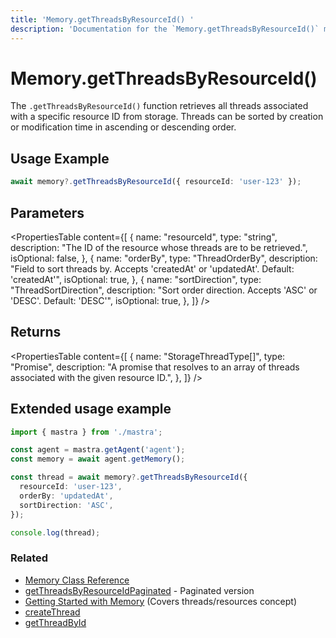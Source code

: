 ```yaml
---
title: 'Memory.getThreadsByResourceId() '
description: 'Documentation for the `Memory.getThreadsByResourceId()` method in Mastra, which retrieves all threads that belong to a specific resource.'
---
```


# Memory.getThreadsByResourceId()

The `.getThreadsByResourceId()` function retrieves all threads associated with a specific resource ID from storage. Threads can be sorted by creation or modification time in ascending or descending order.

## Usage Example

```typescript
await memory?.getThreadsByResourceId({ resourceId: 'user-123' });
```

## Parameters

<PropertiesTable
content={[
{
name: "resourceId",
type: "string",
description: "The ID of the resource whose threads are to be retrieved.",
isOptional: false,
},
{
name: "orderBy",
type: "ThreadOrderBy",
description: "Field to sort threads by. Accepts 'createdAt' or 'updatedAt'. Default: 'createdAt'",
isOptional: true,
},
{
name: "sortDirection",
type: "ThreadSortDirection",
description: "Sort order direction. Accepts 'ASC' or 'DESC'. Default: 'DESC'",
isOptional: true,
},
]}
/>

## Returns

<PropertiesTable
content={[
{
name: "StorageThreadType[]",
type: "Promise",
description:
"A promise that resolves to an array of threads associated with the given resource ID.",
},
]}
/>

## Extended usage example

```typescript filename="src/test-memory.ts" showLineNumbers copy
import { mastra } from './mastra';

const agent = mastra.getAgent('agent');
const memory = await agent.getMemory();

const thread = await memory?.getThreadsByResourceId({
  resourceId: 'user-123',
  orderBy: 'updatedAt',
  sortDirection: 'ASC',
});

console.log(thread);
```

### Related

- [Memory Class Reference](/reference/memory/Memory)
- [getThreadsByResourceIdPaginated](/reference/memory/getThreadsByResourceIdPaginated) - Paginated version
- [Getting Started with Memory](/docs/memory/overview) (Covers threads/resources concept)
- [createThread](/reference/memory/createThread)
- [getThreadById](/reference/memory/getThreadById)
